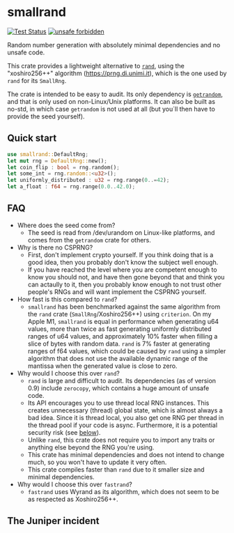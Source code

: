 smallrand
=========

[![Test Status](https://github.com/hpenne/smallrand/actions/workflows/rust.yml/badge.svg?event=push)](https://github.com/hpenne/smallrand/actions)
[![unsafe forbidden](https://img.shields.io/badge/unsafe-forbidden-success.svg)](https://github.com/rust-secure-code/safety-dance/)

Random number generation with absolutely minimal dependencies and no unsafe code.

This crate provides a lightweight alternative to [`rand`](https://crates.io/crates/rand), using the "xoshiro256++"
algorithm (<https://prng.di.unimi.it>), which is the one used by `rand` for its `SmallRng`.

The crate is intended to be easy to audit. Its only dependency is [`getrandom`](https://crates.io/crates/getrandom), and
that is only used on non-Linux/Unix platforms. It can also be built as no-std, in which case `getrandom` is not used at
all (but you´ll then have to provide the seed yourself).

Quick start
-----

```rust
use smallrand::DefaultRng;
let mut rng = DefaultRng::new();
let coin_flip : bool = rng.random();
let some_int = rng.random::<u32>();
let uniformly_distributed : u32 = rng.range(0..=42);
let a_float : f64 = rng.range(0.0..42.0);
```

FAQ
---

* Where does the seed come from?
    - The seed is read from /dev/urandom on Linux-like platforms, and comes from the `getrandom` crate for others.
* Why is there no CSPRNG?
    - First, don't implement crypto yourself. If you think doing that is a good idea, then you probably don't know the
      subject
      well enough.
    - If you have reached the level where you are competent enough to know you should not, and have then gone beyond
      that and think you can actaully to it, then you probably know enough to not trust other people's RNGs and will
      want implement the CSPRNG yourself.
* How fast is this compared to `rand`?
    - `smallrand` has been benchmarked against the same algorithm from the `rand` crate (`SmallRng`/Xoshiro256++) using
      `criterion`. On my Apple M1, `smallrand` is equal in performance when generating u64 values, more than twice as
      fast generating uniformly distributed ranges
      of u64 values, and approximately 10% faster when filling a slice of bytes with random data. `rand` is 7% faster at
      generating ranges of f64 values, which could be caused by `rand` using a simpler algorithm that does not use the
      available dynamic range of the mantissa when the generated value is close to zero.
* Why would I choose this over `rand`?
    - `rand` is large and difficult to audit. Its dependencies (as of version 0.9) include `zerocopy`, which
      contains a
      huge amount of unsafe code.
    - Its API encourages you to use thread local RNG instances. This creates unnecessary (thread) global state, which is
      almost always a bad idea. Since it is thread local, you also get one RNG per thread in the thread pool if your
      code is
      async. Furthermore, it is a potential security risk (see [below](#the-juniper-incident)).
    - Unlike `rand`, this crate does not require you to import any traits or anything else beyond the RNG you're using.
    - This crate has minimal dependencies and does not intend to change much, so you won't have to update it very often.
    - This crate compiles faster than `rand` due to it smaller size and minimal dependencies.
* Why would I choose this over `fastrand`?
    - `fastrand` uses Wyrand as its algorithm, which does not seem to be as respected as Xoshiro256++.

## The Juniper incident

